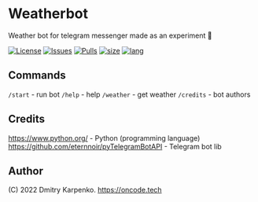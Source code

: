 # Weatherbot
Weather bot for telegram messenger made as an experiment 🔎

[![License](https://img.shields.io/github/license/Dimkarpenko/Weatherbot?label=license&style=flat-square)](./LICENSE)
[![Issues](https://img.shields.io:/github/issues/Dimkarpenko/Weatherbot?style=flat-square)](https://github.com/Dimkarpenko/Weatherbot/issues)
[![Pulls](https://img.shields.io:/github/issues-pr/Dimkarpenko/Weatherbot?style=flat-square)](https://github.com/Dimkarpenko/Weatherbot/pulls)
[![size](https://img.shields.io:/github/languages/code-size/Dimkarpenko/Weatherbot?style=flat-square)](https://github.com/Dimkarpenko/Weatherbot)
[![lang](https://img.shields.io:/github/languages/top/Dimkarpenko/Weatherbot?style=flat-square)](https://github.com/Dimkarpenko/Weatherbot)

## Commands
```/start``` - run bot
```/help``` - help
```/weather``` - get weather
```/credits``` - bot authors

## Credits
https://www.python.org/ -  Python (programming language)  
https://github.com/eternnoir/pyTelegramBotAPI - Telegram bot lib 

## Author
(C) 2022 Dmitry Karpenko.
https://oncode.tech
